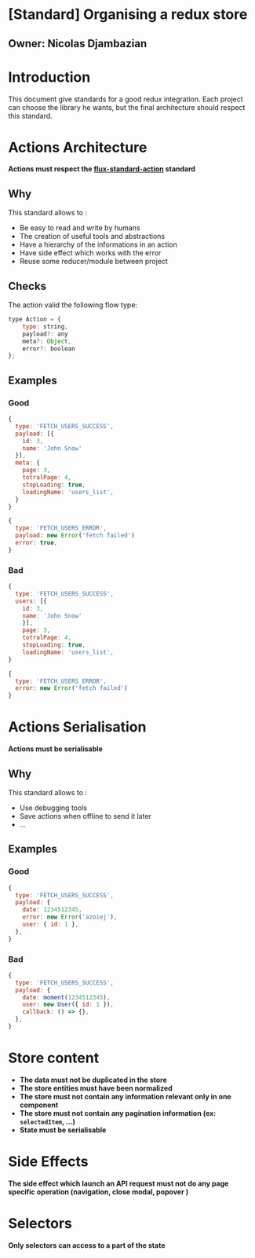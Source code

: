 
# [Standard] Organising a redux store

## Owner: Nicolas Djambazian

# Introduction

This document give standards for a good redux integration. Each project can choose the library he wants, but the final architecture should respect this standard.


# Actions Architecture

**Actions must respect the [flux-standard-action]() standard**

## Why

This standard allows to :

 - Be easy to read and write by humans
 - The creation of useful tools and abstractions
 - Have a hierarchy of the informations in an action
 - Have side effect which works with the error
 - Reuse some reducer/module between project

## Checks
The action valid the following flow type:

```jsx
type Action = {
    type: string,
    payload?: any
    meta?: Object,
    error?: boolean
};
```

## Examples
### Good

```jsx
{
  type: 'FETCH_USERS_SUCCESS',
  payload: [{
    id: 3,
    name: 'John Snow'
  }],
  meta: {
    page: 3,
    totralPage: 4,
    stopLoading: true,
    loadingName: 'users_list',
  }
}

{
  type: 'FETCH_USERS_ERROR',
  payload: new Error('fetch failed')
  error: true,
}
```

### Bad

```jsx
{
  type: 'FETCH_USERS_SUCCESS',
  users: [{
    id: 3,
    name: 'John Snow'
    }],
    page: 3,
    totralPage: 4,
    stopLoading: true,
    loadingName: 'users_list',
}

{
  type: 'FETCH_USERS_ERROR',
  error: new Error('fetch failed')
}
```

# Actions Serialisation

**Actions must be serialisable**

## Why

This standard allows to :

 - Use debugging tools
 - Save actions when offline to send it later
 - ...

## Examples
### Good

```jsx
{
  type: 'FETCH_USERS_SUCCESS',
  payload: {
    date: 1234512345,
    error: new Error('azoiej'),
    user: { id: 1 },
  },
}
```

### Bad

```jsx
{
  type: 'FETCH_USERS_SUCCESS',
  payload: {
    date: moment(1234512345),
    user: new User({ id: 1 }),
    callback: () => {},
  },
}
```

# Store content

- **The data must not be duplicated in the store**
- **The store entities must have been normalized**
- **The store must not contain any information relevant only in one component**
- **The store must not contain any pagination information (ex: `selectedItem`, ...)**
- **State must be serialisable**


# Side Effects

**The side effect which launch an API request must not do any page specific operation (navigation, close modal, popover )**

# Selectors

**Only selectors can access to a part of the state**
